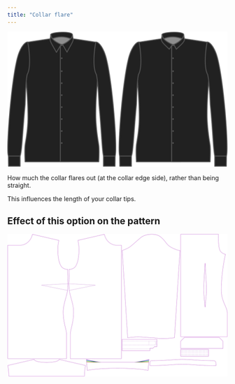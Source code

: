 ```yaml
---
title: "Collar flare"
---
```


![Collar flare](collarflare.svg)

How much the collar flares out (at the collar edge side), rather than being straight.

<Note>

This influences the length of your collar tips.

</Note>

## Effect of this option on the pattern

![This image shows the effect of this option by superimposing several variants that have a different value for this option](simone_collarflare_sample.svg "Effect of this option on the pattern")
